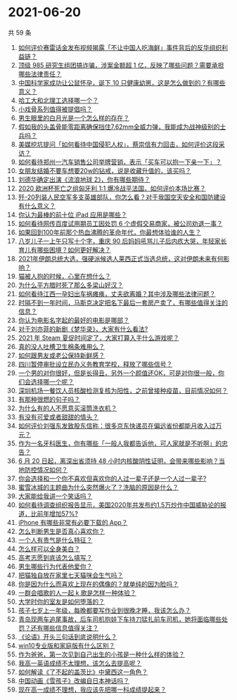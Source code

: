 # 2021-06-20

共 59 条

<!-- BEGIN -->
<!-- 最后更新时间 Sun Jun 20 2021 02:01:41 GMT+0800 (China Standard Time) -->

1. [如何评价赛雷话金发布视频揭露「不让中国人吃海鲜」事件背后的反华组织利益链？](https://www.zhihu.com/question/465827983)
2. [顶级 985 研究生组团搞诈骗，涉案金额超 1
   亿，反映了哪些问题？需要承担哪些法律责任？](https://www.zhihu.com/question/465557339)
3. [中国科学家成功让公鼠怀孕，诞下 10
   只健康幼崽，这是怎么做到的？有哪些意义？](https://www.zhihu.com/question/465862552)
4. [哈工大和北理工选择哪一个？](https://www.zhihu.com/question/329076452)
5. [小戏骨系列值得被提倡吗？](https://www.zhihu.com/question/354286546)
6. [男生眼里的白月光是一个怎么样的存在？](https://www.zhihu.com/question/277228908)
7. [假如我的头盖骨能零距离确保挡住7.62mm全威力弹，我能成为战神级别的士兵吗？](https://www.zhihu.com/question/444459120)
8. [美媒挖坑提问「如何看待中国侵犯人权」，蔡崇信有力回击，如何评价这段采访？](https://www.zhihu.com/question/465932695)
9. [如何看待郑州一汽车销售公司举牌营销，表示「买车可以抱一下亲一下」？](https://www.zhihu.com/question/465898157)
10. [女朋友结婚不要车想要20w的钻戒，说是收藏升值的，该买吗？](https://www.zhihu.com/question/460481721)
11. [刘德华确定出演《流浪地球 2》，你有哪些期待？](https://www.zhihu.com/question/465932631)
12. [2020 欧洲杯死亡之组匈牙利 1:1
    爆冷战平法国，如何评价本场比赛？](https://www.zhihu.com/question/465967890)
13. [歼-20列装人民空军多支英雄部队，你怎么看？对于我国空天安全和国防建设有什么意义？](https://www.zhihu.com/question/465781827)
14. [你认为最棒的前十位 iPad 应用是哪些？](https://www.zhihu.com/question/34453138)
15. [如何看待网传百度试用期员工因处罚 6
    个虚假交易商家，被公司劝退一事？](https://www.zhihu.com/question/465745130)
16. [如果回到100年前那个热血沸腾的革命年代，你最想体验谁的人生？](https://www.zhihu.com/question/460118166)
17. [八岁儿子一上午只写十个字，重庆 90
    后妈妈吼骂儿子后内疚大哭，年轻家长育儿有哪些困境？如何更好解决？](https://www.zhihu.com/question/465723069)
18. [2021年伊朗总统大选，强硬派候选人莱西正式当选总统，这对伊朗未来有何影响？](https://www.zhihu.com/question/465948308)
19. [猫被人抱的时候，心里在想什么？](https://www.zhihu.com/question/463390158)
20. [为什么平方腊时死了那么多梁山好汉？](https://www.zhihu.com/question/459476694)
21. [如何看待江西一孕妇出车祸瘫痪，丈夫欲离婚？其中涉及哪些法律问题？](https://www.zhihu.com/question/465900205)
22. [时隔不到一年时间，马斯克决定把名下最后一套房产卖了，有哪些值得关注的信息？](https://www.zhihu.com/question/465124442)
23. [你认为电影名字起的最好的电影是哪部？](https://www.zhihu.com/question/464066501)
24. [对于刘亦菲的新剧《梦华录》，大家有什么看法?](https://www.zhihu.com/question/463716425)
25. [2021 年 Steam 夏促时间定了，大家打算入手什么游戏呢？](https://www.zhihu.com/question/456973633)
26. [真的没人吐槽卫生棉条难用么？](https://www.zhihu.com/question/300142490)
27. [如何跟男友或老公保持新鲜感？](https://www.zhihu.com/question/323121337)
28. [四川暂停审批设立民办义务教育学校，释放了哪些信号？](https://www.zhihu.com/question/465529577)
29. [一个男的对你很好，但是长得丑，另外一个颜值还OK，可是对你很一般，你们会选择哪一个呢？](https://www.zhihu.com/question/463039719)
30. [深圳机场一餐饮人员核酸检测复核为阳性，之前曾接种疫苗，目前情况如何？](https://www.zhihu.com/question/465742318)
31. [有那种很燃的句子吗？](https://www.zhihu.com/question/457916101)
32. [为什么有的人不愿意买滚筒洗衣机？](https://www.zhihu.com/question/393287010)
33. [有没有可爱或者甜甜的情头？](https://www.zhihu.com/question/391413854)
34. [如何评价刘强东发致股东信称：很多京东快递员在偏远省份都能月收入过万元？](https://www.zhihu.com/question/465738678)
35. [作为一名牙科医生，你有哪些「一般人我都告诉他，可人家就是不听啊」的忠告？](https://www.zhihu.com/question/56477060)
36. [6 月 20 日起，离深出省须持 48
    小时内核酸阴性证明，会带来哪些影响？当地防控情况如何？](https://www.zhihu.com/question/466006647)
37. [你会选择和一个你不喜欢但喜欢你的人过一辈子还是一个人过一辈子?](https://www.zhihu.com/question/461105913)
38. [蜜雪冰城的主题曲为什么突然爆火了？洗脑的原因是什么？](https://www.zhihu.com/question/464996660)
39. [大家能给我讲一个笑话吗？](https://www.zhihu.com/question/464776360)
40. [如何看待调查组织报告显示，美国2020年共发布约1.5万炒作中国威胁论的报道，比前年增加57%?](https://www.zhihu.com/question/465877952)
41. [iPhone 有哪些非常有必要下载的 App？](https://www.zhihu.com/question/28306141)
42. [怎么判断男生是否真心喜欢你？](https://www.zhihu.com/question/431695365)
43. [一个人有贵气是什么特征？](https://www.zhihu.com/question/61071183)
44. [怎么样可以全身美白？](https://www.zhihu.com/question/24969320)
45. [高考志愿到底该怎么填写？](https://www.zhihu.com/question/409122324)
46. [男生哪些行为代表他爱你？](https://www.zhihu.com/question/460665781)
47. [把猫独自放在家里七天猫咪会生气吗？](https://www.zhihu.com/question/297157565)
48. [你是因为什么而喜欢上现在的偶像的？就单纯的因为脸吗？](https://www.zhihu.com/question/457095758)
49. [一群会唱歌的人一起 k 歌是怎样一种体验？](https://www.zhihu.com/question/34563032)
50. [大学时你的室友是如何堕落的？](https://www.zhihu.com/question/351402740)
51. [孩子七岁上一年级，每晚都要写作业到很晚才睡，我该怎么办？](https://www.zhihu.com/question/453264257)
52. [青岛现两车追尾事故，后车司机抱娃下车持刀猛扎前车司机，她将面临哪些处罚？还有哪些信息值得关注？](https://www.zhihu.com/question/465539331)
53. [《论语》开头三句话到底说明什么？](https://www.zhihu.com/question/458542584)
54. [win10专业版和家庭版有什么区别？](https://www.zhihu.com/question/51633999)
55. [作为爸爸，第一次见到自己出生的小孩是一种什么样的体验？](https://www.zhihu.com/question/352453251)
56. [我高一英语成绩不太理想，该怎么去提高呢？](https://www.zhihu.com/question/463008113)
57. [如何解读《了不起的盖茨比》中黛西这一角色？](https://www.zhihu.com/question/464349748)
58. [中国动画《雪孩子》改编自日本神话吗？](https://www.zhihu.com/question/465234646)
59. [现在高一成绩不理想，我应该先把哪一科成绩提起来？](https://www.zhihu.com/question/460555751)

<!-- END -->
